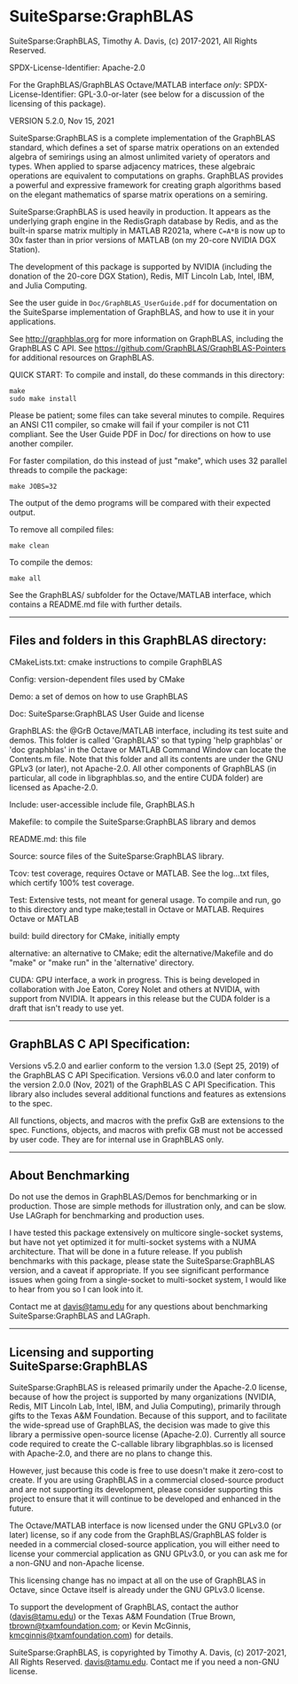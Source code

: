 # SuiteSparse:GraphBLAS

SuiteSparse:GraphBLAS, Timothy A. Davis, (c) 2017-2021, All Rights Reserved.

SPDX-License-Identifier: Apache-2.0

For the GraphBLAS/GraphBLAS Octave/MATLAB interface *only*:
SPDX-License-Identifier: GPL-3.0-or-later
(see below for a discussion of the licensing of this package).

VERSION 5.2.0, Nov 15, 2021

SuiteSparse:GraphBLAS is a complete implementation of the GraphBLAS standard,
which defines a set of sparse matrix operations on an extended algebra of
semirings using an almost unlimited variety of operators and types.  When
applied to sparse adjacency matrices, these algebraic operations are equivalent
to computations on graphs.  GraphBLAS provides a powerful and expressive
framework for creating graph algorithms based on the elegant mathematics of
sparse matrix operations on a semiring.

SuiteSparse:GraphBLAS is used heavily in production.  It appears as the
underlying graph engine in the RedisGraph database by Redis, and as the
built-in sparse matrix multiply in MATLAB R2021a, where `C=A*B` is now up to
30x faster than in prior versions of MATLAB (on my 20-core NVIDIA DGX Station).

The development of this package is supported by NVIDIA (including the donation
of the 20-core DGX Station), Redis, MIT Lincoln Lab, Intel, IBM, and
Julia Computing.

See the user guide in `Doc/GraphBLAS_UserGuide.pdf` for documentation on the
SuiteSparse implementation of GraphBLAS, and how to use it in your
applications.

See http://graphblas.org for more information on GraphBLAS, including the
GraphBLAS C API.  See https://github.com/GraphBLAS/GraphBLAS-Pointers for
additional resources on GraphBLAS.

QUICK START: To compile and install, do these commands in this directory:

    make
    sudo make install

Please be patient; some files can take several minutes to compile.  Requires an
ANSI C11 compiler, so cmake will fail if your compiler is not C11 compliant.
See the User Guide PDF in Doc/ for directions on how to use another compiler.

For faster compilation, do this instead of just "make", which uses 32
parallel threads to compile the package:

    make JOBS=32

The output of the demo programs will be compared with their expected output.

To remove all compiled files:

    make clean

To compile the demos:

    make all

See the GraphBLAS/ subfolder for the Octave/MATLAB interface, which contains a
README.md file with further details.

--------------------------------------------------------------------------------
## Files and folders in this GraphBLAS directory:

CMakeLists.txt:  cmake instructions to compile GraphBLAS

Config:         version-dependent files used by CMake

Demo:           a set of demos on how to use GraphBLAS

Doc:            SuiteSparse:GraphBLAS User Guide and license

GraphBLAS:      the @GrB Octave/MATLAB interface, including its test suite and
                demos.  This folder is called 'GraphBLAS' so that typing 'help
                graphblas' or 'doc graphblas' in the Octave or MATLAB Command
                Window can locate the Contents.m file.  Note that this folder
                and all its contents are under the GNU GPLv3 (or later), not
                Apache-2.0.  All other components of GraphBLAS (in particular,
                all code in libgraphblas.so, and the entire CUDA folder) are
                licensed as Apache-2.0.

Include:        user-accessible include file, GraphBLAS.h

Makefile:       to compile the SuiteSparse:GraphBLAS library and demos

README.md:      this file

Source:         source files of the SuiteSparse:GraphBLAS library.

Tcov:           test coverage, requires Octave or MATLAB.  See the log...txt
                files, which certify 100% test coverage.

Test:           Extensive tests, not meant for general usage.  To compile and
                run, go to this directory and type make;testall in Octave or
                MATLAB.  Requires Octave or MATLAB

build:          build directory for CMake, initially empty

alternative:    an alternative to CMake; edit the alternative/Makefile and do
                "make" or "make run" in the 'alternative' directory.

CUDA:           GPU interface, a work in progress.  This is being developed in
                collaboration with Joe Eaton, Corey Nolet and others at NVIDIA,
                with support from NVIDIA.  It appears in this release but the
                CUDA folder is a draft that isn't ready to use yet.

--------------------------------------------------------------------------------

## GraphBLAS C API Specification:

Versions v5.2.0 and earlier conform to the version 1.3.0 (Sept 25, 2019) of the
GraphBLAS C API Specification.  Versions v6.0.0 and later conform to the
version 2.0.0 (Nov, 2021) of the GraphBLAS C API Specification.  This library
also includes several additional functions and features as extensions to the
spec.

All functions, objects, and macros with the prefix GxB are extensions to
the spec.  Functions, objects, and macros with prefix GB must not be accessed
by user code.  They are for internal use in GraphBLAS only.

--------------------------------------------------------------------------------

## About Benchmarking

Do not use the demos in GraphBLAS/Demos for benchmarking or in production.
Those are simple methods for illustration only, and can be slow.  Use LAGraph
for benchmarking and production uses.

I have tested this package extensively on multicore single-socket systems, but
have not yet optimized it for multi-socket systems with a NUMA architecture.
That will be done in a future release.  If you publish benchmarks
with this package, please state the SuiteSparse:GraphBLAS version, and a caveat
if appropriate.  If you see significant performance issues when going from a
single-socket to multi-socket system, I would like to hear from you so I can
look into it.

Contact me at davis@tamu.edu for any questions about benchmarking
SuiteSparse:GraphBLAS and LAGraph.

--------------------------------------------------------------------------------

## Licensing and supporting SuiteSparse:GraphBLAS

SuiteSparse:GraphBLAS is released primarily under the Apache-2.0 license,
because of how the project is supported by many organizations (NVIDIA, Redis,
MIT Lincoln Lab, Intel, IBM, and Julia Computing), primarily through gifts to
the Texas A&M Foundation.  Because of this support, and to facilitate the
wide-spread use of GraphBLAS, the decision was made to give this library a
permissive open-source license (Apache-2.0).  Currently all source code
required to create the C-callable library libgraphblas.so is licensed with
Apache-2.0, and there are no plans to change this.

However, just because this code is free to use doesn't make it zero-cost to
create.  If you are using GraphBLAS in a commercial closed-source product and
are not supporting its development, please consider supporting this project
to ensure that it will continue to be developed and enhanced in the future.

The Octave/MATLAB interface is now licensed under the GNU GPLv3.0 (or later)
license, so if any code from the GraphBLAS/GraphBLAS folder is needed in a
commercial closed-source application, you will either need to license your
commercial application as GNU GPLv3.0, or you can ask me for a non-GNU and
non-Apache license.

This licensing change has no impact at all on the use of GraphBLAS in Octave,
since Octave itself is already under the GNU GPLv3.0 license.

To support the development of GraphBLAS, contact the author (davis@tamu.edu) or
the Texas A&M Foundation (True Brown, tbrown@txamfoundation.com; or Kevin
McGinnis, kmcginnis@txamfoundation.com) for details.

SuiteSparse:GraphBLAS, is copyrighted by Timothy A. Davis, (c) 2017-2021, All
Rights Reserved.  davis@tamu.edu.  Contact me if you need a non-GNU license.

